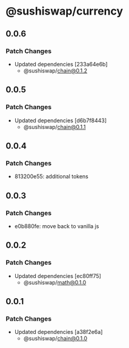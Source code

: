 # @sushiswap/currency

## 0.0.6

### Patch Changes

- Updated dependencies [233a64e6b]
  - @sushiswap/chain@0.1.2

## 0.0.5

### Patch Changes

- Updated dependencies [d6b7f8443]
  - @sushiswap/chain@0.1.1

## 0.0.4

### Patch Changes

- 813200e55: additional tokens

## 0.0.3

### Patch Changes

- e0b880fe: move back to vanilla js

## 0.0.2

### Patch Changes

- Updated dependencies [ec80ff75]
  - @sushiswap/math@0.1.0

## 0.0.1

### Patch Changes

- Updated dependencies [a38f2e6a]
  - @sushiswap/chain@0.1.0
